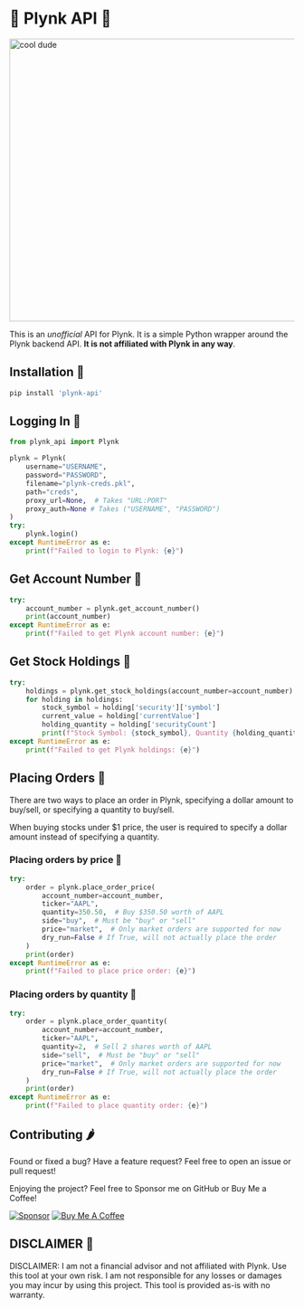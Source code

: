 # 💸 Plynk API 💸

<img src="https://github.com/user-attachments/assets/10817d69-fc8d-4251-b941-4b75243214e7" alt="cool dude" width="1000" height="500"/>

This is an *unofficial* API for Plynk. It is a simple Python wrapper around the Plynk backend API. **It is not affiliated with Plynk in any way**.

## Installation 🍇

```bash
pip install 'plynk-api'
```

## Logging In 🍅

```python
from plynk_api import Plynk

plynk = Plynk(
    username="USERNAME",
    password="PASSWORD",
    filename="plynk-creds.pkl",
    path="creds", 
    proxy_url=None,  # Takes "URL:PORT"
    proxy_auth=None # Takes ("USERNAME", "PASSWORD")
)
try:
    plynk.login()
except RuntimeError as e:
    print(f"Failed to login to Plynk: {e}")
```

## Get Account Number 🥑

```python
try:
    account_number = plynk.get_account_number()
    print(account_number)
except RuntimeError as e:
    print(f"Failed to get Plynk account number: {e}")
```

## Get Stock Holdings 🥭

```python
try:
    holdings = plynk.get_stock_holdings(account_number=account_number)
    for holding in holdings:
        stock_symbol = holding['security']['symbol']
        current_value = holding['currentValue']
        holding_quantity = holding['securityCount']
        print(f"Stock Symbol: {stock_symbol}, Quantity {holding_quantity}, Current Value: {current_value}")
except RuntimeError as e:
    print(f"Failed to get Plynk holdings: {e}")
```

## Placing Orders 🍉

There are two ways to place an order in Plynk, specifying a dollar amount to buy/sell, or specifying a quantity to buy/sell.

When buying stocks under $1 price, the user is required to specify a dollar amount instead of specifying a quantity.

### Placing orders by price 🥝
```python
try: 
    order = plynk.place_order_price(
        account_number=account_number, 
        ticker="AAPL", 
        quantity=350.50,  # Buy $350.50 worth of AAPL
        side="buy",  # Must be "buy" or "sell"
        price="market",  # Only market orders are supported for now
        dry_run=False # If True, will not actually place the order
    )
    print(order)
except RuntimeError as e:
    print(f"Failed to place price order: {e}")
```

### Placing orders by quantity 🥕
```python
try:
    order = plynk.place_order_quantity(
        account_number=account_number, 
        ticker="AAPL", 
        quantity=2,  # Sell 2 shares worth of AAPL
        side="sell",  # Must be "buy" or "sell"
        price="market",  # Only market orders are supported for now
        dry_run=False # If True, will not actually place the order
    )
    print(order)
except RuntimeError as e:
    print(f"Failed to place quantity order: {e}")
```

## Contributing  🌶️
Found or fixed a bug? Have a feature request? Feel free to open an issue or pull request!

Enjoying the project? Feel free to Sponsor me on GitHub or Buy Me a Coffee!

[![Sponsor](https://img.shields.io/badge/sponsor-30363D?style=for-the-badge&logo=GitHub-Sponsors&logoColor=#white)](https://github.com/sponsors/matthew55)
[![Buy Me A Coffee](https://img.shields.io/badge/buy%20me%20a%20coffee-30363D?style=for-the-badge&logo=buy-me-a-coffee&logoColor=ff4aaa)](https://buymeacoffee.com/matthew55)

[//]: # ([![Buy Me A Coffee]&#40;https://img.shields.io/badge/sponsor-30363D?style=for-the-badge&logo=buy-me-a-coffee&logoColor=fuchsia&#41;]&#40;https://buymeacoffee.com/matthew55&#41;)

## DISCLAIMER 🍆
DISCLAIMER: I am not a financial advisor and not affiliated with Plynk. Use this tool at your own risk. I am not responsible for any losses or damages you may incur by using this project. This tool is provided as-is with no warranty.
